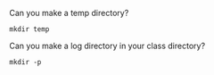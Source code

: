 Can you make a temp directory? 

    mkdir temp

Can you make a log directory in your class directory? 

    mkdir -p
